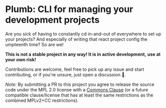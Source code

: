 # Plumb: CLI for managing your development projects

Are you sick of having to constantly cd in-and-out of everywhere to set up your
projects? And especially of writing that react project config the umpteenth
time? So are we!

**This is not a stable project in any way! It is in active development,**
**use at your own risk!**

Contributions are welcome, feel free to pick up any issue and start
contributing, or if you're unsure, just open a discussion 🙇.

*Note:* By submitting a PR to this project you agree to release the source code
under the MPL 2.0 license with a [Commons Clause](https://commonsclause.com)
(or a future compatible clause/license that has at least the same restrictions
as the combined MPLv2+CC restrictions).
